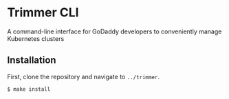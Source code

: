 # Trimmer CLI

A command-line interface for GoDaddy developers to conveniently manage Kubernetes clusters

## Installation

  First, clone the repository and navigate to `../trimmer`.

    $ make install 



